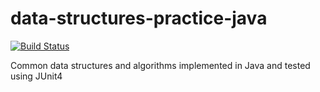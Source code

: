 # data-structures-practice-java
[![Build Status](https://travis-ci.org/syedhali/data-structures-practice-java.svg?branch=master)](https://travis-ci.org/syedhali/data-structures-practice-java)

Common data structures and algorithms implemented in Java and tested using JUnit4
